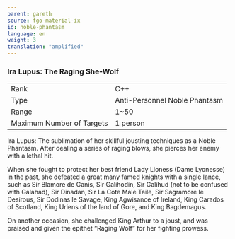 ```yaml
---
parent: gareth
source: fgo-material-ix
id: noble-phantasm
language: en
weight: 3
translation: "amplified"
---
```


### Ira Lupus: The Raging She-Wolf

<table>
  <tr><td>Rank</td><td>C++</td></tr>
  <tr><td>Type</td><td>Anti-Personnel Noble Phantasm</td></tr>
  <tr><td>Range</td><td>1~50</td></tr>
  <tr><td>Maximum Number of Targets</td><td>1 person</td></tr>
</table>

Ira Lupus: The sublimation of her skillful jousting techniques as a Noble Phantasm. After dealing a series of raging blows, she pierces her enemy with a lethal hit.

When she fought to protect her best friend Lady Lioness (Dame Lyonesse) in the past, she defeated a great many famed knights with a single lance, such as Sir Blamore de Ganis, Sir Galihodin, Sir Galihud (not to be confused with Galahad), Sir Dinadan, Sir La Cote Male Taile, Sir Sagramore le Desirous, Sir Dodinas le Savage, King Agwisance of Ireland, King Carados of Scotland, King Uriens of the land of Gore, and King Bagdemagus.

On another occasion, she challenged King Arthur to a joust, and was praised and given the epithet “Raging Wolf” for her fighting prowess.
